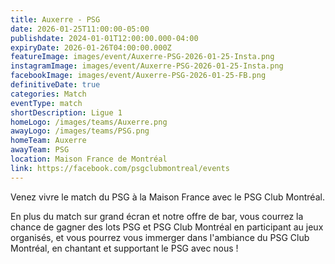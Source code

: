 ```yaml
---
title: Auxerre - PSG
date: 2026-01-25T11:00:00-05:00
publishdate: 2024-01-01T12:00:00.000-04:00
expiryDate: 2026-01-26T04:00:00.000Z
featureImage: images/event/Auxerre-PSG-2026-01-25-Insta.png
instagramImage: images/event/Auxerre-PSG-2026-01-25-Insta.png
facebookImage: images/event/Auxerre-PSG-2026-01-25-FB.png
definitiveDate: true
categories: Match
eventType: match
shortDescription: Ligue 1
homeLogo: /images/teams/Auxerre.png
awayLogo: /images/teams/PSG.png
homeTeam: Auxerre
awayTeam: PSG
location: Maison France de Montréal
link: https://facebook.com/psgclubmontreal/events
---
```


Venez vivre le match du PSG à la Maison France avec le PSG Club Montréal.

En plus du match sur grand écran et notre offre de bar, vous courrez la chance de gagner des lots PSG et PSG Club Montréal en participant au jeux organisés, et vous pourrez vous immerger dans l'ambiance du PSG Club Montréal, en chantant et supportant le PSG avec nous !
